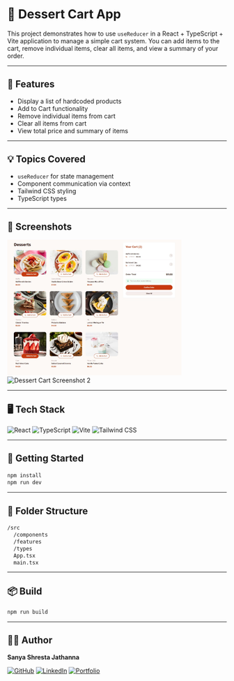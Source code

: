 # 🎂 Dessert Cart App

This project demonstrates how to use `useReducer` in a React + TypeScript + Vite application to manage a simple cart system. You can add items to the cart, remove individual items, clear all items, and view a summary of your order.

---

## 🔧 Features

* Display a list of hardcoded products
* Add to Cart functionality
* Remove individual items from cart
* Clear all items from cart
* View total price and summary of items

---

## 💡 Topics Covered

* `useReducer` for state management
* Component communication via context
* Tailwind CSS styling
* TypeScript types

---

## 📸 Screenshots

<img src="public/assets/images/des.jpg" alt="Dessert Cart Screenshot 1" width="400" />
<br />
<img src="public/assets/images/des2.jpg" alt="Dessert Cart Screenshot 2" width="400" />


---

## 🖥️ Tech Stack

![React](https://img.shields.io/badge/-React-DBF3FA?style=flat\&logo=react\&logoColor=black)
![TypeScript](https://img.shields.io/badge/-TypeScript-E8F0FE?style=flat\&logo=typescript\&logoColor=black)
![Vite](https://img.shields.io/badge/-Vite-FCF1F7?style=flat\&logo=vite\&logoColor=black)
![Tailwind CSS](https://img.shields.io/badge/-Tailwind%20CSS-E6FAF2?style=flat\&logo=tailwind-css\&logoColor=black)


---

## 🚀 Getting Started

```bash
npm install
npm run dev
```

---

## 📁 Folder Structure

```
/src
  /components
  /features
  /types
  App.tsx
  main.tsx
```

---

## 📦 Build

```bash
npm run build
```

---
## 🙋‍♀️ Author

**Sanya Shresta Jathanna**

[![GitHub](https://img.shields.io/badge/-GitHub-black?style=flat\&logo=github)](https://github.com/SanyaShresta25)
[![LinkedIn](https://img.shields.io/badge/-LinkedIn-ccf?style=flat\&logo=linkedin\&logoColor=black)](https://www.linkedin.com/in/sanya-shresta-jathanna)
[![Portfolio](https://img.shields.io/badge/-Portfolio-e6e6fa?style=flat)](https://sanyashresta.netlify.app/)

